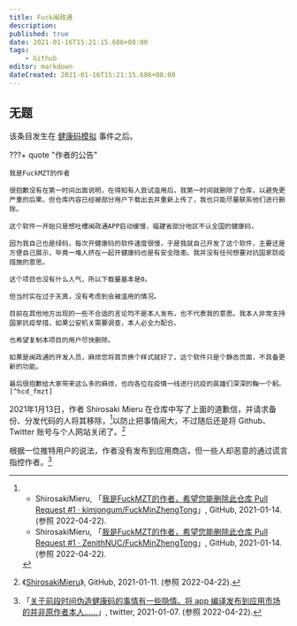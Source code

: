 ```yaml
---
title: Fuck闽政通
description:
published: true
date: 2021-01-16T15:21:15.686+08:00
tags:
    - Github
editor: markdown
dateCreated: 2021-01-16T15:21:15.686+08:00
---
```


## 无题

该条目发生在 [健康码模拟](/software/Health_Code_Demo.md) 事件之后。

???+ quote "作者的公告"

    我是FuckMZT的作者

    很抱歉没有在第一时间出面说明，在得知有人尝试滥用后，我第一时间就删除了仓库，以避免更严重的后果。但仓库内容已经被部分用户下载出去并重新上传了，我也只能尽量联系他们进行删除。

    这个软件一开始只是想吐槽闽政通APP启动缓慢，福建省部分地区不认全国的健康码，

    因为我自己也是绿码，每次开健康码的软件速度很慢，于是我就自己开发了这个软件，主要还是方便自己展示，毕竟一堆人挤在一起开健康码也是有安全隐患。我并没有任何想要对抗国家防疫措施的意思。

    这个项目也没有什么人气，所以下载量基本是0。

    但当时实在过于天真，没有考虑到会被滥用的情况。

    目前在其他地方出现的一些不合适的言论均不是本人发布，也不代表我的意愿。我本人非常支持国家抗疫举措，如果公安机关需要调查，本人必全力配合。

    也希望复制本项目的用户尽快删除。

    如果是闽政通的开发人员，麻烦您将首页换个样式就好了，这个软件只是个静态页面，不具备更新的功能。

    最后很抱歉给大家带来这么多的麻烦，也向各位在疫情一线进行抗疫的英雄们深深的鞠一个躬。[^hcd_fmzt]

[^hcd_fmzt]: ShirosakiMieru, 《[FuckMinZhengTong](https://web.archive.org/web/20210113154030/https://github.com/ShirosakiMieru/FuckMinZhengTong/)》, GitHub, 2021-01-13. (参照 2022-04-22).

2021年1月13日，作者 Shirosaki Mieru 在仓库中写了上面的道歉信，并请求备份、分发代码的人将其移除，[^pr_1]以防止把事情闹大，不过随后还是将 Github、Twitter 账号与个人网站关闭了。[^hcd_fmzt_d]

[^pr_1]:
    + ShirosakiMieru, 「[我是FuckMZT的作者，希望您能删除此仓库 Pull Request #1 · kimjongum/FuckMinZhengTong](https://web.archive.org/web/20220422051125/https://github.com/kimjongum/FuckMinZhengTong/pull/1)」, GitHub, 2021-01-14. (参照 2022-04-22).
    + ShirosakiMieru, 「[我是FuckMZT的作者，希望您能删除此仓库 Pull Request #1 · ZenithNUC/FuckMinZhengTong](https://web.archive.org/web/20220422051116/https://github.com/ZenithNUC/FuckMinZhengTong/pull/1)」, GitHub, 2021-01-14. (参照 2022-04-22).

[^hcd_fmzt_d]: 《[ShirosakiMieru](https://web.archive.org/web/20210111224414/https://github.com/ShirosakiMieru)》, GitHub, 2021-01-11. (参照 2022-04-22).

根据一位推特用户的说法，作者没有发布到应用商店，但一些人却恶意的通过谎言指控作者。[^hcd_fmzt_k]

[^hcd_fmzt_k]: 「[关于前段时间伪造健康码的事情有一些隐情。将 app 编译发布到应用市场的并非原作者本人……](https://archive.ph/9N8Jv#25%)」, twitter, 2021-01-07. (参照 2022-04-22).

<!-- 
该软件的原始简介页面:
[FuckMinZhengTong/readme.md at master · kimjongum/FuckMinZhengTong · GitHub](https://web.archive.org/web/20210116123508/https://github.com/kimjongum/FuckMinZhengTong/blob/master/readme.md)

### 其他网站

+ [伪造健康码的又是个二刺螈程序员-美国VPS综合讨论-全球主机交流论坛 - Powered by Discuz!](https://archive.is/FJcF7)
+ [/综合版1/ - (　^ω^)还敢冲塔，又有新的假健康码生产软件出现了https://github.com/kimjongum/FuckMinZhengTong](https://web.archive.org/web/20210116114526/https://kukuku.uk/综合版1/res/57778.html)
-->
